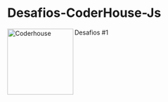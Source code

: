 # Desafios-CoderHouse-Js
Desafios #1
<img align="left" alt="Coderhouse" height="150" src="[https://ca.slack-edge.com/E01BXJ5C1PT-U030YNXQ1J5-124720b46328-512](https://stivendz.github.io/Desafios-CoderHouse-Js/coderhouse.jpeg)">

